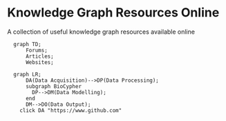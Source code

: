 # Knowledge Graph Resources Online
A collection of useful knowledge graph resources available online
```mermaid
  graph TD; 
      Forums;
      Articles;
      Websites;
```

```mermaid
  graph LR; 
      DA(Data Acquisition)-->DP(Data Processing);
      subgraph BioCypher
        DP-->DM(Data Modelling);
      end
      DM-->DO(Data Output);
    click DA "https://www.github.com"
```
